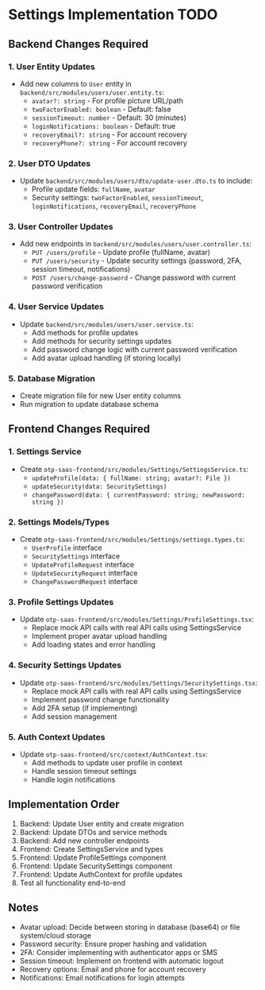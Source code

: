 # Settings Implementation TODO

## Backend Changes Required

### 1. User Entity Updates
- Add new columns to `User` entity in `backend/src/modules/users/user.entity.ts`:
  - `avatar?: string` - For profile picture URL/path
  - `twoFactorEnabled: boolean` - Default: false
  - `sessionTimeout: number` - Default: 30 (minutes)
  - `loginNotifications: boolean` - Default: true
  - `recoveryEmail?: string` - For account recovery
  - `recoveryPhone?: string` - For account recovery

### 2. User DTO Updates
- Update `backend/src/modules/users/dto/update-user.dto.ts` to include:
  - Profile update fields: `fullName`, `avatar`
  - Security settings: `twoFactorEnabled`, `sessionTimeout`, `loginNotifications`, `recoveryEmail`, `recoveryPhone`

### 3. User Controller Updates
- Add new endpoints in `backend/src/modules/users/user.controller.ts`:
  - `PUT /users/profile` - Update profile (fullName, avatar)
  - `PUT /users/security` - Update security settings (password, 2FA, session timeout, notifications)
  - `POST /users/change-password` - Change password with current password verification

### 4. User Service Updates
- Update `backend/src/modules/users/user.service.ts`:
  - Add methods for profile updates
  - Add methods for security settings updates
  - Add password change logic with current password verification
  - Add avatar upload handling (if storing locally)

### 5. Database Migration
- Create migration file for new User entity columns
- Run migration to update database schema

## Frontend Changes Required

### 1. Settings Service
- Create `otp-saas-frontend/src/modules/Settings/SettingsService.ts`:
  - `updateProfile(data: { fullName: string; avatar?: File })`
  - `updateSecurity(data: SecuritySettings)`
  - `changePassword(data: { currentPassword: string; newPassword: string })`

### 2. Settings Models/Types
- Create `otp-saas-frontend/src/modules/Settings/settings.types.ts`:
  - `UserProfile` interface
  - `SecuritySettings` interface
  - `UpdateProfileRequest` interface
  - `UpdateSecurityRequest` interface
  - `ChangePasswordRequest` interface

### 3. Profile Settings Updates
- Update `otp-saas-frontend/src/modules/Settings/ProfileSettings.tsx`:
  - Replace mock API calls with real API calls using SettingsService
  - Implement proper avatar upload handling
  - Add loading states and error handling

### 4. Security Settings Updates
- Update `otp-saas-frontend/src/modules/Settings/SecuritySettings.tsx`:
  - Replace mock API calls with real API calls using SettingsService
  - Implement password change functionality
  - Add 2FA setup (if implementing)
  - Add session management

### 5. Auth Context Updates
- Update `otp-saas-frontend/src/context/AuthContext.tsx`:
  - Add methods to update user profile in context
  - Handle session timeout settings
  - Handle login notifications

## Implementation Order

1. Backend: Update User entity and create migration
2. Backend: Update DTOs and service methods
3. Backend: Add new controller endpoints
4. Frontend: Create SettingsService and types
5. Frontend: Update ProfileSettings component
6. Frontend: Update SecuritySettings component
7. Frontend: Update AuthContext for profile updates
8. Test all functionality end-to-end

## Notes

- Avatar upload: Decide between storing in database (base64) or file system/cloud storage
- Password security: Ensure proper hashing and validation
- 2FA: Consider implementing with authenticator apps or SMS
- Session timeout: Implement on frontend with automatic logout
- Recovery options: Email and phone for account recovery
- Notifications: Email notifications for login attempts
